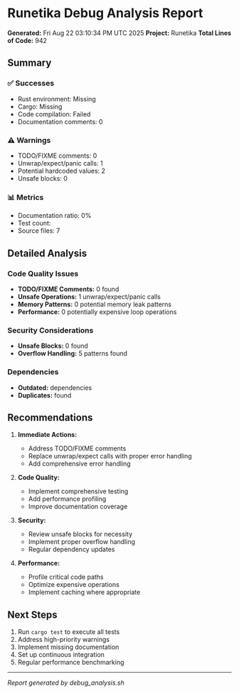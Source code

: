 # Runetika Debug Analysis Report

**Generated:** Fri Aug 22 03:10:34 PM UTC 2025
**Project:** Runetika
**Total Lines of Code:** 942

## Summary

### ✅ Successes
- Rust environment: Missing
- Cargo: Missing
- Code compilation: Failed
- Documentation comments: 0

### ⚠️ Warnings
- TODO/FIXME comments: 0
- Unwrap/expect/panic calls: 1
- Potential hardcoded values: 2
- Unsafe blocks: 0

### 📊 Metrics
- Documentation ratio: 0%
- Test count: 
- Source files: 7

## Detailed Analysis

### Code Quality Issues
- **TODO/FIXME Comments:** 0 found
- **Unsafe Operations:** 1 unwrap/expect/panic calls
- **Memory Patterns:** 0 potential memory leak patterns
- **Performance:** 0 potentially expensive loop operations

### Security Considerations
- **Unsafe Blocks:** 0 found
- **Overflow Handling:** 5 patterns found

### Dependencies
- **Outdated:**  dependencies
- **Duplicates:**  found

## Recommendations

1. **Immediate Actions:**
   - Address TODO/FIXME comments
   - Replace unwrap/expect calls with proper error handling
   - Add comprehensive error handling

2. **Code Quality:**
   - Implement comprehensive testing
   - Add performance profiling
   - Improve documentation coverage

3. **Security:**
   - Review unsafe blocks for necessity
   - Implement proper overflow handling
   - Regular dependency updates

4. **Performance:**
   - Profile critical code paths
   - Optimize expensive operations
   - Implement caching where appropriate

## Next Steps

1. Run `cargo test` to execute all tests
2. Address high-priority warnings
3. Implement missing documentation
4. Set up continuous integration
5. Regular performance benchmarking

---
*Report generated by debug_analysis.sh*
